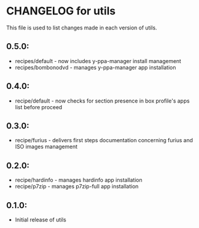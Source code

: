 # CHANGELOG for utils

This file is used to list changes made in each version of utils.

## 0.5.0:

* recipes/default    - now includes y-ppa-manager install management
* recipes/bombonodvd - manages y-ppa-manager app installation

## 0.4.0:

* recipe/default - now checks for section presence in box profile's apps list before proceed

## 0.3.0:

* recipe/furius - delivers first steps documentation concerning furius and ISO images management

## 0.2.0:

* recipe/hardinfo - manages hardinfo app installation
* recipe/p7zip    - manages p7zip-full app installation

## 0.1.0:

* Initial release of utils

